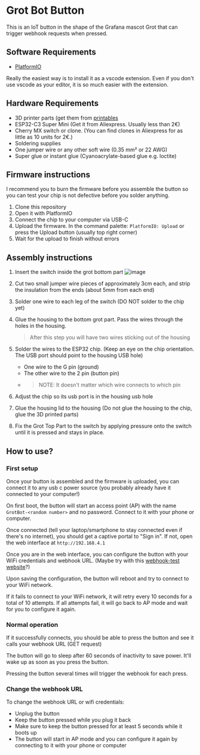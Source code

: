 # Grot Bot Button

This is an IoT button in the shape of the Grafana mascot Grot that can trigger webhook requests when pressed.

## Software Requirements

- [PlatformIO](https://platformio.org)

Really the easiest way is to install it as a vscode extension. Even if you don't use vscode as your editor, it is so much easier with the extension.

## Hardware Requirements

- 3D printer parts (get them from [printables](https://www.printables.com/model/1297820-grafana-grot-button-iot-button)
- ESP32-C3 Super Mini (Get it from Aliexpress. Usually less than 2€)
- Cherry MX switch or clone. (You can find clones in Aliexpress for as little as 10 units for 2€.)
- Soldering supplies
- One jumper wire or any other soft wire (0.35 mm² or 22 AWG)
- Super glue or instant glue (Cyanoacrylate-based glue e.g. loctite)

## Firmware instructions

I recommend you to burn the firmware before you assemble the button so you can test your chip is not defective before you solder anything.

1. Clone this repository
2. Open it with PlatformIO
3. Connect the chip to your computer via USB-C 
4. Upload the firmware. In the command palette: `PlatformIO: Upload` or press the Upload button (usually top right corner)
5. Wait for the upload to finish without errors

## Assembly instructions

1. Insert the switch inside the grot bottom part 
![image](https://github.com/user-attachments/assets/3097e428-2d80-43dd-b844-9bf9f63a7e85)

2. Cut two small jumper wire pieces of approximately 3cm each, and strip the insulation from the ends (about 5mm from each end)

3. Solder one wire to each leg of the switch (DO NOT solder to the chip yet)

4. Glue the housing to the bottom grot part. Pass the wires through the holes in the housing.

   > After this step you will have two wires sticking out of the housing

5. Solder the wires to the ESP32 chip. (Keep an eye on the chip orientation. The USB port should point to the housing USB hole)
    * One wire to the G pin (ground)
    * The other wire to the 2 pin (button pin)
    * > NOTE: It doesn't matter which wire connects to which pin

6. Adjust the chip so its usb port is in the housing usb hole

7. Glue the housing lid to the housing (Do not glue the housing to the chip, glue the 3D printed parts)

8. Fix the Grot Top Part to the switch by applying pressure onto the switch until it is pressed and stays in place. 

## How to use?

### First setup 
Once your button is assembled and the firmware is uploaded, you can connect it to any usb c power source (you probably already have it connected to your computer!)

On first boot, the button will start an access point (AP) with the name `GrotBot-<random number>` and no password. Connect to it with your phone or computer.

Once connected (tell your laptop/smartphone to stay connected even if there's no internet), you should get a captive portal to "Sign in". If not, open the web interface at `http://192.168.4.1`

Once you are in the web interface, you can configure the button with your WiFi credentials and webhook URL. (Maybe try with this [webhook-test website](https://webhook-test.com/)?)

Upon saving the configuration, the button will reboot and try to connect to your WiFi network.

If it fails to connect to your WiFi network, it will retry every 10 seconds for a total of 10 attempts. If all attempts fail, it will go back to AP mode and wait for you to configure it again.


### Normal operation

If it successfully connects, you should be able to press the button and see it calls your webhook URL (GET request)

The button will go to sleep after 60 seconds of inactivity to save power. It'll wake up as soon as you press the button.

Pressing the button several times will trigger the webhook for each press.


### Change the webhook URL

To change the webhook URL or wifi credentials:

* Unplug the button
* Keep the button pressed while you plug it back
* Make sure to keep the button pressed for at least 5 seconds while it boots up
* The button will start in AP mode and you can configure it again by connecting to it with your phone or computer